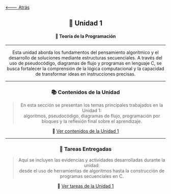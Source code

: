 [🡐 Atrás](index.md)


<div align="center">

<h2>🧩 Unidad 1</h2>
<h4>📘 Teoría de la Programación</h4>

---

<p align="center">
Esta unidad aborda los fundamentos del pensamiento algorítmico y el desarrollo de soluciones mediante estructuras secuenciales.  
A través del uso de pseudocódigo, diagramas de flujo y programas en lenguaje C, se busca fortalecer la comprensión de la lógica computacional y la capacidad de transformar ideas en instrucciones precisas.
</p>

---

### 📚 Contenidos de la Unidad
> En esta sección se presentan los temas principales trabajados en la Unidad 1:  
> algoritmos, pseudocódigo, diagramas de flujo, programación por bloques y la reflexión final sobre el aprendizaje.

🔗 [Ver contenidos de la Unidad 1](Contenidos.md)

---

### 🧰 Tareas Entregadas
> Aquí se incluyen las evidencias y actividades desarrolladas durante la unidad:  
> desde el uso de herramientas de algoritmos hasta la construcción de programas secuenciales en C.

🔗 [Ver tareas de la Unidad 1](Tareas.md)


</div>



